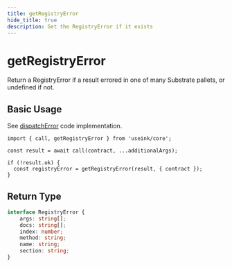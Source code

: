```yaml
---
title: getRegistryError
hide_title: true
description: Get the RegistryError if it exists
---
```


# getRegistryError

Return a RegistryError if a result errored in one of many Substrate pallets, or undefined if not.

## Basic Usage

See
[dispatchError](https://github.com/paritytech/useink/blob/8b8e8383f0adbe1054a3aec7f300131f09969a18/core/contracts/decodeError.ts#L15)
code implementation.

```tsx
import { call, getRegistryError } from 'useink/core';

const result = await call(contract, ...additionalArgs);

if (!result.ok) {
  const registryError = getRegistryError(result, { contract });
}

```

## Return Type

```ts
interface RegistryError {
    args: string[];
    docs: string[];
    index: number;
    method: string;
    name: string;
    section: string;
}
```